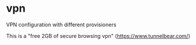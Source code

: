 # vpn
VPN configuration with different provisioners

This is a "free 2GB of secure browsing vpn" (https://www.tunnelbear.com/)


